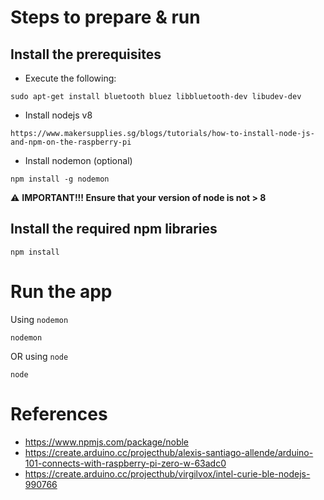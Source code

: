 
# Steps to prepare & run
## Install the prerequisites
- Execute the following:
```
sudo apt-get install bluetooth bluez libbluetooth-dev libudev-dev
```

- Install nodejs v8
```
https://www.makersupplies.sg/blogs/tutorials/how-to-install-node-js-and-npm-on-the-raspberry-pi
```

- Install nodemon (optional)
```
npm install -g nodemon
```

:warning: **IMPORTANT!!! Ensure that your version of node is not > 8**

## Install the required npm libraries
```
npm install
```

# Run the app
Using `nodemon`
```
nodemon
```
OR using `node`
```
node
```

# References
- https://www.npmjs.com/package/noble
- https://create.arduino.cc/projecthub/alexis-santiago-allende/arduino-101-connects-with-raspberry-pi-zero-w-63adc0
- https://create.arduino.cc/projecthub/virgilvox/intel-curie-ble-nodejs-990766